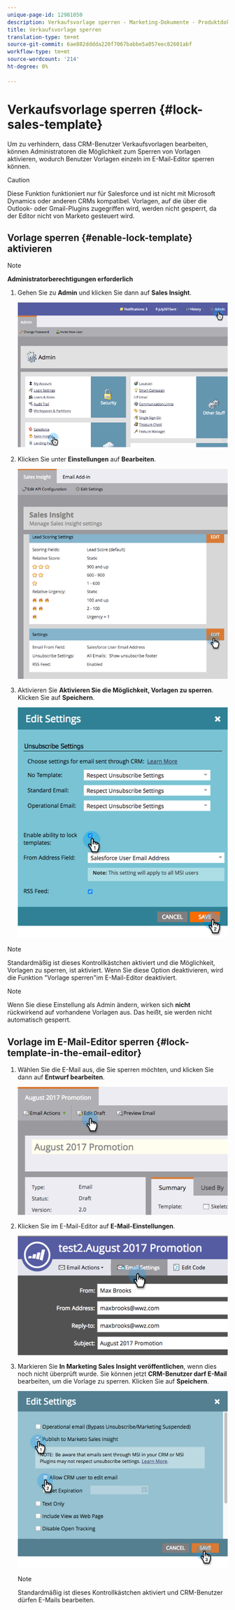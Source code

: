 ```yaml
---
unique-page-id: 12981050
description: Verkaufsvorlage sperren - Marketing-Dokumente - Produktdokumentation
title: Verkaufsvorlage sperren
translation-type: tm+mt
source-git-commit: 6ae882dddda220f7067babbe5a057eec82601abf
workflow-type: tm+mt
source-wordcount: '214'
ht-degree: 0%

---
```



# Verkaufsvorlage sperren {#lock-sales-template}

Um zu verhindern, dass CRM-Benutzer Verkaufsvorlagen bearbeiten, können Administratoren die Möglichkeit zum Sperren von Vorlagen aktivieren, wodurch Benutzer Vorlagen einzeln im E-Mail-Editor sperren können.

>[!CAUTION]
>
>Diese Funktion funktioniert nur für Salesforce und ist nicht mit Microsoft Dynamics oder anderen CRMs kompatibel. Vorlagen, auf die über die Outlook- oder Gmail-Plugins zugegriffen wird, werden nicht gesperrt, da der Editor nicht von Marketo gesteuert wird.

## Vorlage sperren {#enable-lock-template} aktivieren

>[!NOTE]
>
>**Administratorberechtigungen erforderlich**

1. Gehen Sie zu **Admin** und klicken Sie dann auf **Sales Insight**.

   ![](assets/1.png)

1. Klicken Sie unter **Einstellungen** auf **Bearbeiten**.

   ![](assets/2.png)

1. Aktivieren Sie **Aktivieren Sie die Möglichkeit, Vorlagen zu sperren**. Klicken Sie auf **Speichern**.

   ![](assets/image2017-10-9-8-3a19-3a45.png)

>[!NOTE]
>
>Standardmäßig ist dieses Kontrollkästchen aktiviert und die Möglichkeit, Vorlagen zu sperren, ist aktiviert. Wenn Sie diese Option deaktivieren, wird die Funktion &quot;Vorlage sperren&quot;im E-Mail-Editor deaktiviert.

>[!NOTE]
>
>Wenn Sie diese Einstellung als Admin ändern, wirken sich **nicht** rückwirkend auf vorhandene Vorlagen aus. Das heißt, sie werden nicht automatisch gesperrt.

## Vorlage im E-Mail-Editor sperren {#lock-template-in-the-email-editor}

1. Wählen Sie die E-Mail aus, die Sie sperren möchten, und klicken Sie dann auf **Entwurf bearbeiten**.

   ![](assets/5.png)

1. Klicken Sie im E-Mail-Editor auf **E-Mail-Einstellungen**.

   ![](assets/6.png)

1. Markieren Sie **In Marketing Sales Insight veröffentlichen**, wenn dies noch nicht überprüft wurde. Sie können jetzt **CRM-Benutzer darf E-Mail** bearbeiten, um die Vorlage zu sperren. Klicken Sie auf **Speichern**.

   ![](assets/7.png)

   >[!NOTE]
   >
   >Standardmäßig ist dieses Kontrollkästchen aktiviert und CRM-Benutzer dürfen E-Mails bearbeiten.
